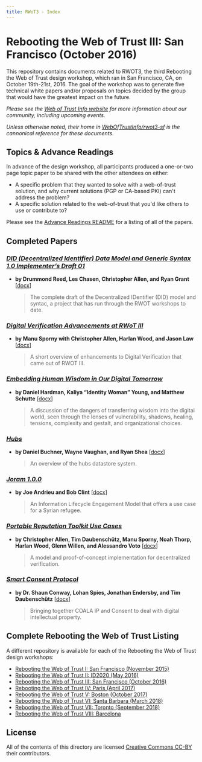 ```yaml
---
title: RWoT3 - Index
---
```


# Rebooting the Web of Trust III: San Francisco (October 2016)

This repository contains documents related to RWOT3, the third Rebooting the Web of Trust design workshop, which ran in San Francisco, CA, on October 19th-21st, 2016. The goal of the workshop was to generate five technical white papers and/or proposals on topics decided by the group that would have the greatest impact on the future.

_Please see the [Web of Trust Info website](http://www.weboftrust.info/) for more information about our community, including upcoming events._

*Unless otherwise noted, their home in [WebOfTrustInfo/rwot3-sf](https://github.com/WebOfTrustInfo/rwot3-sf) is the cannonical reference for these documents.*


## Topics & Advance Readings

In advance of the design workshop, all participants produced a one-or-two page topic paper to be shared with the other attendees on either:

* A specific problem that they wanted to solve with a web-of-trust solution, and why current solutions (PGP or CA-based PKI) can't address the problem?
*  A specific solution related to the web-of-trust that you'd like others to use or contribute to?

Please see the [Advance Readings README](topics-and-advance-readings/) for a listing of all of the papers.

## Completed Papers

### [*DID (Decentralized Identifier) Data Model and Generic Syntax 1.0 Implementer’s Draft 01*](final-documents/did-implementer-draft-10.pdf)



* **by Drummond Reed, Les Chasen, Christopher Allen, and Ryan Grant** [[docx](https://github.com/WebOfTrustInfo/rwot3-sf/raw/master/final-documents/did-implementer-draft-10.docx?raw=true)]
  > The complete draft of the Decentralized IDentifier (DID) model and syntac, a project that has run through the RWOT workshops to date.

### [*Digital Verification Advancements at RWoT III*](final-documents/digital-verification-advancements.pdf)

* **by Manu Sporny with Christopher Allen, Harlan Wood, and Jason Law** [[docx](https://github.com/WebOfTrustInfo/rwot3-sf/raw/master/final-documents/digital-verification-advancements.docx?raw=true)]
  > A short overview of enhancements to Digital Verification that came out of RWOT III.

### [*Embedding Human Wisdom in Our Digital Tomorrow*](final-documents/WisdomEmbedding-Human-Wisdom-in-Our-Digital-Tomorrow.pdf)

* **by Daniel Hardman, Kaliya “Identity Woman” Young, and Matthew Schutte** [[docx](https://github.com/WebOfTrustInfo/rwot3-sf/raw/master/final-documents/WisdomEmbedding-Human-Wisdom-in-Our-Digital-Tomorrow.docx?raw=true)]
  > A discussion of the dangers of transferring wisdom into the digital world, seen through the lenses of vulnerability, shadows, healing, tensions, complexity and gestalt, and organizational choices.

### [*Hubs*](final-documents/hubs.pdf)

* **by Daniel Buchner, Wayne Vaughan, and Ryan Shea** [[docx](https://github.com/WebOfTrustInfo/rwot3-sf/raw/master/final-documents/hubs.docx?raw=true)]
  > An overview of the hubs datastore system.

### [*Joram 1.0.0*](final-documents/joram-engagement-model.pdf)

* **by Joe Andrieu and Bob Clint** [[docx](https://github.com/WebOfTrustInfo/rwot3-sf/raw/master/final-documents/joram-engagement-model.docx?raw=true)]
  > An Information Lifecycle Engagement Model that offers a use case for a Syrian refugee.

### [*Portable Reputation Toolkit Use Cases*](final-documents/reputation-toolkit.pdf)

* **by Christopher Allen, Tim Daubenschütz, Manu Sporny, Noah Thorp, Harlan Wood, Glenn Willen, and Alessandro Voto** [[docx](https://github.com/WebOfTrustInfo/rwot3-sf/raw/master/final-documents/reputation-toolkit.docx?raw=true)]
  > A model and proof-of-concept implementation for decentralized verification.

### [*Smart Consent Protocol*](final-documents/smart-consent-protocol.pdf)

* **by Dr. Shaun Conway, Lohan Spies, Jonathan Endersby, and Tim Daubenschütz** [[docx](https://github.com/WebOfTrustInfo/rwot3-sf/raw/master/final-documents/smart-consent-protocol.docx?raw=true)]
  > Bringing together COALA IP and Consent to deal with digital intellectual property.


## Complete Rebooting the Web of Trust Listing

A different repository is available for each of the Rebooting the Web of Trust design workshops:

* [Rebooting the Web of Trust I: San Francisco (November 2015)](../RWoT1/)
* [Rebooting the Web of Trust II: ID2020 (May 2016)](../RWoT2/)
* [Rebooting the Web of Trust III: San Francisco (October 2016)](../RWoT3/)
* [Rebooting the Web of Trust IV: Paris (April 2017)](../RWoT4/)
* [Rebooting the Web of Trust V: Boston (October 2017)](../RWoT5/)
* [Rebooting the Web of Trust VI: Santa Barbara (March 2018)](../RWoT6/)
* [Rebooting the Web of Trust VII: Toronto (September 2018)](../RWoT7/)
* [Rebooting the Web of Trust VIII: Barcelona](../RWoT8)

## License

All of the contents of this directory are licensed [Creative Commons CC-BY](../LICENSE-CC-BY-4.0/) their contributors.
